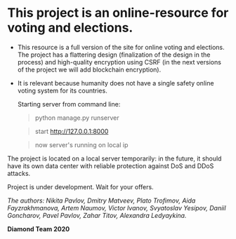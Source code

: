 This project is an online-resource for voting and elections. 
============================================================

 + This resource is a full version of the site for online voting and elections. The project has a flattering design (finalization of the design in the process) and high-quality encryption using CSRF (in the next versions of the project we will add blockchain encryption).
 
 + It is relevant because humanity does not have a single safety online voting system for its countries.
  
 
   Starting server from command line:
   > python manage.py runserver
   
   > start http://127.0.0.1:8000
   
   > now server's running on local ip
 
  
  The project is located on a local server temporarily: in the future, it should have its own data center with reliable protection against DoS and DDoS attacks.
  
  Project is under development. Wait for your offers.
  
  
  
 *The authors: Nikita Pavlov, Dmitry Matveev, Plato Trofimov, Aida Fayzrakhmanova, Artem Naumov, Victor Ivanov, Svyatoslav Yesipov, Daniil Goncharov, Pavel Pavlov, Zahar Titov, Alexandra Ledyaykina.*
 
 


**Diamond Team 2020**
